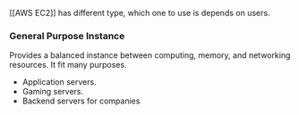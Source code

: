 [[AWS EC2]] has different type, which one to use is depends on users.

### General Purpose Instance
Provides a balanced instance between computing, memory, and networking resources.
It fit many purposes. 
- Application servers.
- Gaming servers.
- Backend servers for companies